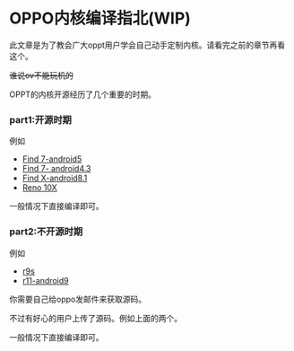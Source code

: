 # OPPO内核编译指北(WIP)
此文章是为了教会广大oppt用户学会自己动手定制内核。请看完之前的章节再看这个。

~~谁说ov不能玩机的~~

OPPT的内核开源经历了几个重要的时期。

### part1:开源时期

例如
- [Find 7-android5](https://github.com/oppo-source/Find7-5.0-kernel-source)
- [Find 7- android4.3](https://github.com/oppo-source/Find7-4.3-kernel-source)
- [Find X-android8.1](https://github.com/oppo-source/FindX-8.1-kernel-source)
- [Reno 10X](https://github.com/oppo-source/Reno10X-RenoAce-10.0-kernel-source)

一般情况下直接编译即可。

### part2:不开源时期

例如
- [r9s](https://github.com/color597/android_kernel_oppo_r9s)
- [r11-android9](https://github.com/YuxuanZuo/R11-9.0-kernel-source)

你需要自己给oppo发邮件来获取源码。

不过有好心的用户上传了源码。例如上面的两个。

一般情况下直接编译即可。
